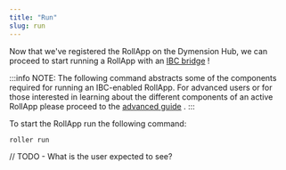 ```yaml
---
title: "Run"
slug: run
---
```


Now that we've registered the RollApp on the Dymension Hub, we can proceed to start running a RollApp with an [IBC bridge](https://tutorials.cosmos.network/academy/3-ibc/) !

:::info NOTE:
The following command abstracts some of the components required for running an IBC-enabled RollApp. For advanced users or for those interested in learning about the different components of an active RollApp please proceed to the [advanced guide](da-light-client) .
:::

To start the RollApp run the following command:

```
roller run
```

// TODO - What is the user expected to see?
